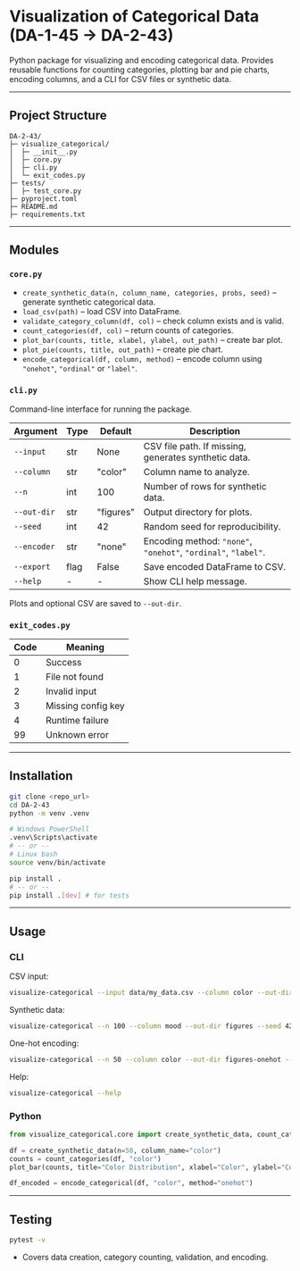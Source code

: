 # Visualization of Categorical Data (DA-1-45 -> DA-2-43)

Python package for visualizing and encoding categorical data. Provides reusable functions for counting categories, plotting bar and pie charts, encoding columns, and a CLI for CSV files or synthetic data.

---

## Project Structure

```
DA-2-43/
├─ visualize_categorical/
│  ├─ __init__.py
│  ├─ core.py
│  ├─ cli.py
│  └─ exit_codes.py
├─ tests/
│  ├─ test_core.py
├─ pyproject.toml
├─ README.md
├─ requirements.txt
```

---

## Modules

### `core.py`

* `create_synthetic_data(n, column_name, categories, probs, seed)` – generate synthetic categorical data.
* `load_csv(path)` – load CSV into DataFrame.
* `validate_category_column(df, col)` – check column exists and is valid.
* `count_categories(df, col)` – return counts of categories.
* `plot_bar(counts, title, xlabel, ylabel, out_path)` – create bar plot.
* `plot_pie(counts, title, out_path)` – create pie chart.
* `encode_categorical(df, column, method)` – encode column using `"onehot"`, `"ordinal"` or `"label"`.

### `cli.py`

Command-line interface for running the package.

| Argument    | Type | Default   | Description                                                    |
| ----------- | ---- | --------- | -------------------------------------------------------------- |
| `--input`   | str  | None      | CSV file path. If missing, generates synthetic data.           |
| `--column`  | str  | "color"   | Column name to analyze.                                        |
| `--n`       | int  | 100       | Number of rows for synthetic data.                             |
| `--out-dir` | str  | "figures" | Output directory for plots.                                    |
| `--seed`    | int  | 42        | Random seed for reproducibility.                               |
| `--encoder` | str  | "none"    | Encoding method: `"none"`, `"onehot"`, `"ordinal"`, `"label"`. |
| `--export`  | flag | False     | Save encoded DataFrame to CSV.                                 |
| `--help`    | -    | -         | Show CLI help message.                                         |

Plots and optional CSV are saved to `--out-dir`.

### `exit_codes.py`

| Code | Meaning            |
| ---- | ------------------ |
| 0    | Success            |
| 1    | File not found     |
| 2    | Invalid input      |
| 3    | Missing config key |
| 4    | Runtime failure    |
| 99   | Unknown error      |

---

## Installation

```bash
git clone <repo_url>
cd DA-2-43
python -m venv .venv

# Windows PowerShell
.venv\Scripts\activate
# -- or --
# Linux bash
source venv/bin/activate

pip install .
# -- or --
pip install .[dev] # for tests
```

---

## Usage

### CLI

CSV input:

```bash
visualize-categorical --input data/my_data.csv --column color --out-dir figures
```

Synthetic data:

```bash
visualize-categorical --n 100 --column mood --out-dir figures --seed 42
```

One-hot encoding:

```bash
visualize-categorical --n 50 --column color --out-dir figures-onehot --encoder onehot --export
```

Help:

```bash
visualize-categorical --help
```

### Python

```python
from visualize_categorical.core import create_synthetic_data, count_categories, plot_bar, encode_categorical

df = create_synthetic_data(n=50, column_name="color")
counts = count_categories(df, "color")
plot_bar(counts, title="Color Distribution", xlabel="Color", ylabel="Count", out_path="bar.png")

df_encoded = encode_categorical(df, "color", method="onehot")
```

---

## Testing

```bash
pytest -v
```

* Covers data creation, category counting, validation, and encoding.

